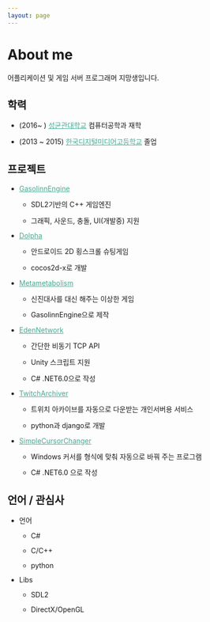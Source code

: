 ```yaml
---
layout: page
---
```



# About me

어플리케이션 및 게임 서버 프로그래머 지망생입니다.
 

## 학력

- (2016~ ) [성균관대학교](https://skku.edu) 컴퓨터공학과 재학
- (2013 ~ 2015) [한국디지털미디어고등학교](https://www.dimigo.hs.kr/) 졸업


## 프로젝트

- [GasolinnEngine](https://github.com/beatheat/GasolinnEngine)
    - SDL2기반의 C++  게임엔진
    - 그래픽, 사운드, 충돌, UI(개발중) 지원
- [Dolpha](https://github.com/beatheat/Dolpha)
    - 안드로이드 2D 횡스크롤 슈팅게임 
    - cocos2d-x로 개발
- [Metametabolism](https://github.com/beatheat/Metametabolism)
    - 신진대사를 대신 해주는 이상한 게임
    - GasolinnEngine으로 제작
- [EdenNetwork](https://github.com/beatheat/EdenNetwork)
    - 간단한 비동기 TCP API
    - Unity 스크립트 지원
    - C# .NET6.0으로 작성
- [TwitchArchiver](https://github.com/atelierO/TwitchArchiver)
    - 트위치 아카이브를 자동으로 다운받는 개인서버용 서비스
    - python과 django로 개발
- [SimpleCursorChanger](https://github.com/atelierO/SimpleCursorChanger)
    - Windows 커서를 형식에 맞춰 자동으로 바꿔 주는 프로그램
    - C# .NET6.0 으로 작성


## 언어 / 관심사
- 언어
    - C# 
    - C/C++
    - python
- Libs
    - SDL2
    - DirectX/OpenGL

<style>
    .main{
        color: #444;
    }
    li {
        margin-top: 0.8rem;
        margin-bottom: 0.8rem;
    }
    a {
        color : #46a891;
    }

</style>
